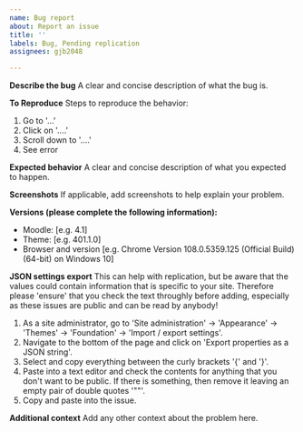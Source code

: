 ```yaml
---
name: Bug report
about: Report an issue
title: ''
labels: Bug, Pending replication
assignees: gjb2048

---
```


**Describe the bug**
A clear and concise description of what the bug is.

**To Reproduce**
Steps to reproduce the behavior:
1. Go to '...'
2. Click on '....'
3. Scroll down to '....'
4. See error

**Expected behavior**
A clear and concise description of what you expected to happen.

**Screenshots**
If applicable, add screenshots to help explain your problem.

**Versions (please complete the following information):**
 - Moodle: [e.g. 4.1]
 - Theme: [e.g. 401.1.0]
 - Browser and version [e.g. Chrome Version 108.0.5359.125 (Official Build) (64-bit) on Windows 10]

**JSON settings export**
This can help with replication, but be aware that the values could contain information that is specific to your site.  Therefore please 'ensure' that you check the text throughly before adding, especially as these issues are public and can be read by anybody!

1. As a site administrator, go to 'Site administration' -> 'Appearance' -> 'Themes' -> 'Foundation' -> 'Import / export settings'.
2. Navigate to the bottom of the page and click on 'Export properties as a JSON string'.
3. Select and copy everything between the curly brackets '{' and '}'.
4. Paste into a text editor and check the contents for anything that you don't want to be public.  If there is something, then remove it leaving an empty pair of double quotes '""'.
5. Copy and paste into the issue.

**Additional context**
Add any other context about the problem here.

